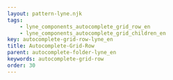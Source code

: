 ```yaml
---
layout: pattern-lyne.njk
tags: 
    - lyne_components_autocomplete_grid_row_en
    - lyne_components_autocomplete_grid_children_en
key: autocomplete-grid-row-lyne_en
title: Autocomplete-Grid-Row
parent: autocomplete-folder-lyne_en
keywords: autocomplete-grid-row
order: 30
---
```

